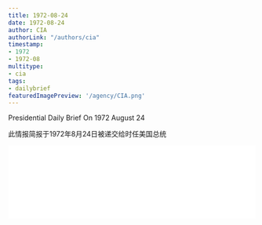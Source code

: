 ```yaml
---
title: 1972-08-24
date: 1972-08-24
author: CIA 
authorLink: "/authors/cia"
timestamp: 
- 1972
- 1972-08
multitype: 
- cia
tags: 
- dailybrief
featuredImagePreview: '/agency/CIA.png'
---
```



Presidential Daily Brief On 1972 August 24

此情报简报于1972年8月24日被递交给时任美国总统

<!--more-->





<div id="over" style="width:100%; overflow:hidden"> <iframe id="sFrame" name="sFrame" frameborder="no" border="0"  allowfullscreen marginwidth="0" scrolling="no" src = " /CIA/1972-08-24.html "  style = " position:absulute; width: 806px; top: 300;" > </iframe> </div>